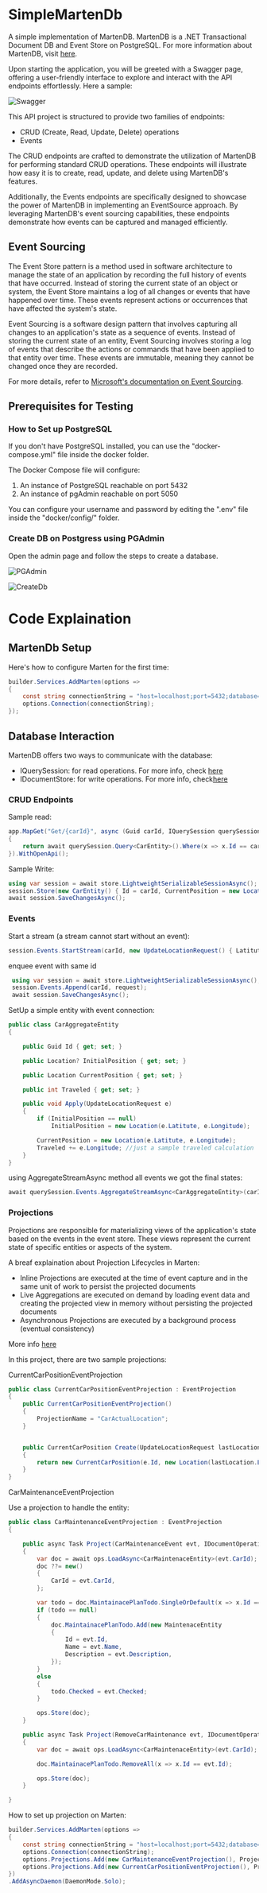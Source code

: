 # SimpleMartenDb

A simple implementation of MartenDB. MartenDB is a .NET Transactional Document DB and Event Store on PostgreSQL.
For more information about MartenDB, visit [here](https://github.com/JasperFx/marten).

Upon starting the application, you will be greeted with a Swagger page, offering a user-friendly interface to explore and interact with the API endpoints effortlessly.
Here a sample:

![Swagger](assets/swagger.png)

This API project is structured to provide two families of endpoints: 
 - CRUD (Create, Read, Update, Delete) operations 
 - Events

The CRUD endpoints are crafted to demonstrate the utilization of MartenDB for performing standard CRUD operations.
These endpoints will illustrate how easy it is to create, read, update, and delete using MartenDB's features.

Additionally, the Events endpoints are specifically designed to showcase the power of MartenDB in implementing an EventSource approach. 
By leveraging MartenDB's event sourcing capabilities, these endpoints demonstrate how events can be captured and managed efficiently.

## Event Sourcing

The Event Store pattern is a method used in software architecture to manage the state of an application by recording the full history of events that have occurred. Instead of storing the current state of an object or system, the Event Store maintains a log of all changes or events that have happened over time. These events represent actions or occurrences that have affected the system's state.

Event Sourcing is a software design pattern that involves capturing all changes to an application's state as a sequence of events. Instead of storing the current state of an entity, Event Sourcing involves storing a log of events that describe the actions or commands that have been applied to that entity over time. These events are immutable, meaning they cannot be changed once they are recorded.

For more details, refer to [Microsoft's documentation on Event Sourcing](https://learn.microsoft.com/en-us/azure/architecture/patterns/event-sourcing).


## Prerequisites for Testing

### How to Set up PostgreSQL

If you don't have PostgreSQL installed, you can use the "docker-compose.yml" file inside the docker folder.

The Docker Compose file will configure:
1. An instance of PostgreSQL reachable on port 5432
2. An instance of pgAdmin reachable on port 5050

You can configure your username and password by editing the ".env" file inside the "docker/config/" folder.

### Create DB on Postgress using PGAdmin

Open the admin page and follow the steps to create a database.

![PGAdmin](assets/pgAdmin.png)

![CreateDb](assets/createDb.png)

# Code Explaination

## MartenDb Setup

Here's how to configure Marten for the first time:

```csharp
builder.Services.AddMarten(options =>
{
    const string connectionString = "host=localhost;port=5432;database=cars;username=sa;password=MySecretPassword1234;";
    options.Connection(connectionString);
});
```

## Database Interaction

MartenDB offers two ways to communicate with the database:

- IQuerySession:  for read operations. For more info, check [here](https://martendb.io/documents/querying/linq/)
- IDocumentStore: for write operations. For more info, check[here](https://martendb.io/documents/sessions.html)


### CRUD Endpoints

Sample read:

```csharp
app.MapGet("Get/{carId}", async (Guid carId, IQuerySession querySession) =>
{
    return await querySession.Query<CarEntity>().Where(x => x.Id == carId).FirstOrDefaultAsync();
}).WithOpenApi();
```

Sample Write:

```csharp
using var session = await store.LightweightSerializableSessionAsync();
session.Store(new CarEntity() { Id = carId, CurrentPosition = new Location(0, 0), InitialPosition = new Location(0, 0), Traveled = 0 });
await session.SaveChangesAsync();
```

### Events

Start a stream (a stream cannot start without an event):

```csharp
session.Events.StartStream(carId, new UpdateLocationRequest() { Latitute = 0, Longitude = 0 }); 
```
enquee event with same id
```csharp
 using var session = await store.LightweightSerializableSessionAsync();
 session.Events.Append(carId, request);
 await session.SaveChangesAsync();
```

SetUp a simple entity with event connection:

```csharp
public class CarAggregateEntity
{

    public Guid Id { get; set; }

    public Location? InitialPosition { get; set; }

    public Location CurrentPosition { get; set; }

    public int Traveled { get; set; }

    public void Apply(UpdateLocationRequest e)
    {
        if (InitialPosition == null)
            InitialPosition = new Location(e.Latitute, e.Longitude);

        CurrentPosition = new Location(e.Latitute, e.Longitude);
        Traveled += e.Longitude; //just a sample traveled calculation
    }
}
```

using AggregateStreamAsync method all events we got the final states:

```csharp
await querySession.Events.AggregateStreamAsync<CarAggregateEntity>(carId);
```


### Projections

Projections are responsible for materializing views of the application's state based on the events in the event store. These views represent the current state of specific entities or aspects of the system.

A breaf explaination about Projection Lifecycles in Marten:

- Inline Projections are executed at the time of event capture and in the same unit of work to persist the projected documents
- Live Aggregations are executed on demand by loading event data and creating the projected view in memory without persisting the projected documents
- Asynchronous Projections are executed by a background process (eventual consistency)

More info [here](https://martendb.io/events/projections/)

In this project, there are two sample projections:

CurrentCarPositionEventProjection

```csharp
public class CurrentCarPositionEventProjection : EventProjection
{
    public CurrentCarPositionEventProjection()
    {
        ProjectionName = "CarActualLocation";
    }


    public CurrentCarPosition Create(UpdateLocationRequest lastLocation, IEvent e)
    {
        return new CurrentCarPosition(e.Id, new Location(lastLocation.Longitude, lastLocation.Latitute));
    }
}
```


CarMaintenanceEventProjection

Use a projection to handle the entity:

```csharp
public class CarMaintenanceEventProjection : EventProjection
{

    public async Task Project(CarMaintenanceEvent evt, IDocumentOperations ops)
    {
        var doc = await ops.LoadAsync<CarMaintenaceEntity>(evt.CarId);
        doc ??= new()
        {
            CarId = evt.CarId,
        };

        var todo = doc.MaintainacePlanTodo.SingleOrDefault(x => x.Id == evt.Id);
        if (todo == null)
        {
            doc.MaintainacePlanTodo.Add(new MaintenaceEntity
            {
                Id = evt.Id,
                Name = evt.Name,
                Description = evt.Description,
            });
        }
        else
        {
            todo.Checked = evt.Checked;
        }

        ops.Store(doc);
    }

    public async Task Project(RemoveCarMaintenance evt, IDocumentOperations ops)
    {
        var doc = await ops.LoadAsync<CarMaintenaceEntity>(evt.CarId);

        doc.MaintainacePlanTodo.RemoveAll(x => x.Id == evt.Id);

        ops.Store(doc);
    }

}
```

How to set up projection on Marten:

```csharp
builder.Services.AddMarten(options =>
{
    const string connectionString = "host=localhost;port=5432;database=cars;username=sa;password=MySecretPassword1234;";
    options.Connection(connectionString);
    options.Projections.Add(new CarMaintenanceEventProjection(), ProjectionLifecycle.Inline);
    options.Projections.Add(new CurrentCarPositionEventProjection(), ProjectionLifecycle.Async);
})
.AddAsyncDaemon(DaemonMode.Solo);
```

